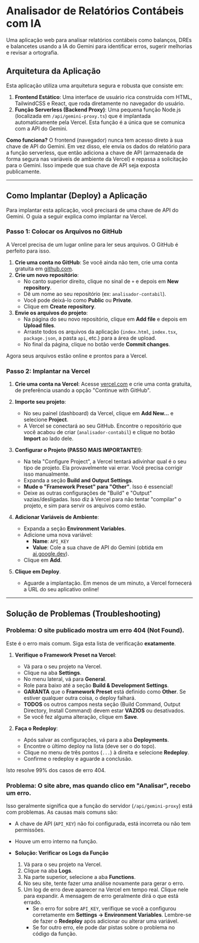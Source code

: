 # Analisador de Relatórios Contábeis com IA

Uma aplicação web para analisar relatórios contábeis como balanços, DREs e balancetes usando a IA do Gemini para identificar erros, sugerir melhorias e revisar a ortografia.

## Arquitetura da Aplicação

Esta aplicação utiliza uma arquitetura segura e robusta que consiste em:

1.  **Frontend Estático**: Uma interface de usuário rica construída com HTML, TailwindCSS e React, que roda diretamente no navegador do usuário.
2.  **Função Serverless (Backend Proxy)**: Uma pequena função Node.js (localizada em `/api/gemini-proxy.ts`) que é implantada automaticamente pela Vercel. Esta função é a única que se comunica com a API do Gemini.

**Como funciona?** O frontend (navegador) nunca tem acesso direto à sua chave de API do Gemini. Em vez disso, ele envia os dados do relatório para a função serverless, que então adiciona a chave de API (armazenada de forma segura nas variáveis de ambiente da Vercel) e repassa a solicitação para o Gemini. Isso impede que sua chave de API seja exposta publicamente.

---

## Como Implantar (Deploy) a Aplicação

Para implantar esta aplicação, você precisará de uma chave de API do Gemini. O guia a seguir explica como implantar na Vercel.

### Passo 1: Colocar os Arquivos no GitHub

A Vercel precisa de um lugar online para ler seus arquivos. O GitHub é perfeito para isso.

1.  **Crie uma conta no GitHub**: Se você ainda não tem, crie uma conta gratuita em [github.com](https://github.com).
2.  **Crie um novo repositório**:
    *   No canto superior direito, clique no sinal de `+` e depois em **New repository**.
    *   Dê um nome ao seu repositório (ex: `analisador-contabil`).
    *   Você pode deixá-lo como **Public** ou **Private**.
    *   Clique em **Create repository**.
3.  **Envie os arquivos do projeto**:
    *   Na página do seu novo repositório, clique em **Add file** e depois em **Upload files**.
    *   Arraste todos os arquivos da aplicação (`index.html`, `index.tsx`, `package.json`, a pasta `api`, etc.) para a área de upload.
    *   No final da página, clique no botão verde **Commit changes**.

Agora seus arquivos estão online e prontos para a Vercel.

### Passo 2: Implantar na Vercel

1.  **Crie uma conta na Vercel**: Acesse [vercel.com](https://vercel.com) e crie uma conta gratuita, de preferência usando a opção "Continue with GitHub".
2.  **Importe seu projeto**:
    *   No seu painel (dashboard) da Vercel, clique em **Add New...** e selecione **Project**.
    *   A Vercel se conectará ao seu GitHub. Encontre o repositório que você acabou de criar (`analisador-contabil`) e clique no botão **Import** ao lado dele.
    
3.  **Configurar o Projeto (PASSO MAIS IMPORTANTE!)**:
    *   Na tela "Configure Project", a Vercel tentará adivinhar qual é o seu tipo de projeto. Ela provavelmente vai errar. Você precisa corrigir isso manualmente.
    *   Expanda a seção **Build and Output Settings**.
    *   **Mude o "Framework Preset" para "Other"**. Isso é essencial!
    *   Deixe as outras configurações de "Build" e "Output" vazias/desligadas. Isso diz à Vercel para não tentar "compilar" o projeto, e sim para servir os arquivos como estão.

4.  **Adicionar Variáveis de Ambiente**:
    *   Expanda a seção **Environment Variables**.
    *   Adicione uma nova variável:
        *   **Name**: `API_KEY`
        *   **Value**: Cole a sua chave de API do Gemini (obtida em [ai.google.dev](https://ai.google.dev/)).
    *   Clique em **Add**.

5.  **Clique em Deploy**.
    *   Aguarde a implantação. Em menos de um minuto, a Vercel fornecerá a URL do seu aplicativo online!

---

## Solução de Problemas (Troubleshooting)

### Problema: O site publicado mostra um erro 404 (Not Found).

Este é o erro mais comum. Siga esta lista de verificação **exatamente**.

1.  **Verifique o Framework Preset na Vercel**:
    *   Vá para o seu projeto na Vercel.
    *   Clique na aba **Settings**.
    *   No menu lateral, vá para **General**.
    *   Role para baixo até a seção **Build & Development Settings**.
    *   **GARANTA** que o **Framework Preset** está definido como **Other**. Se estiver qualquer outra coisa, o deploy falhará.
    *   **TODOS** os outros campos nesta seção (Build Command, Output Directory, Install Command) devem estar **VAZIOS** ou desativados.
    *   Se você fez alguma alteração, clique em **Save**.

2.  **Faça o Redeploy**:
    *   Após salvar as configurações, vá para a aba **Deployments**.
    *   Encontre o último deploy na lista (deve ser o do topo).
    *   Clique no menu de três pontos (`...`) à direita e selecione **Redeploy**.
    *   Confirme o redeploy e aguarde a conclusão.

Isto resolve 99% dos casos de erro 404.

### Problema: O site abre, mas quando clico em "Analisar", recebo um erro.

Isso geralmente significa que a função do servidor (`/api/gemini-proxy`) está com problemas. As causas mais comuns são:
*   A chave de API (`API_KEY`) não foi configurada, está incorreta ou não tem permissões.
*   Houve um erro interno na função.

*   **Solução: Verificar os Logs da Função**
    1.  Vá para o seu projeto na Vercel.
    2.  Clique na aba **Logs**.
    3.  Na parte superior, selecione a aba **Functions**.
    4.  No seu site, tente fazer uma análise novamente para gerar o erro.
    5.  Um log de erro deve aparecer na Vercel em tempo real. Clique nele para expandir. A mensagem de erro geralmente dirá o que está errado.
        *   Se o erro for sobre `API_KEY`, verifique se você a configurou corretamente em **Settings -> Environment Variables**. Lembre-se de fazer o **Redeploy** após adicionar ou alterar uma variável.
        *   Se for outro erro, ele pode dar pistas sobre o problema no código da função.